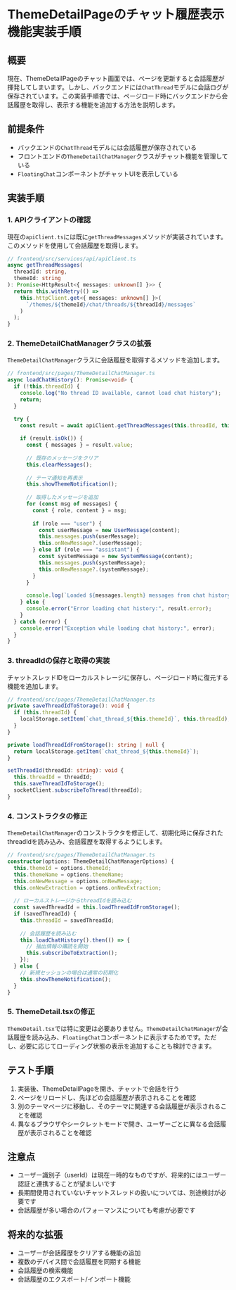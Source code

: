 # ThemeDetailPageのチャット履歴表示機能実装手順

## 概要

現在、ThemeDetailPageのチャット画面では、ページを更新すると会話履歴が揮発してしまいます。しかし、バックエンドには`ChatThread`モデルに会話ログが保存されています。この実装手順書では、ページロード時にバックエンドから会話履歴を取得し、表示する機能を追加する方法を説明します。

## 前提条件

- バックエンドの`ChatThread`モデルには会話履歴が保存されている
- フロントエンドの`ThemeDetailChatManager`クラスがチャット機能を管理している
- `FloatingChat`コンポーネントがチャットUIを表示している

## 実装手順

### 1. APIクライアントの確認

現在の`apiClient.ts`には既に`getThreadMessages`メソッドが実装されています。このメソッドを使用して会話履歴を取得します。

```typescript
// frontend/src/services/api/apiClient.ts
async getThreadMessages(
  threadId: string,
  themeId: string
): Promise<HttpResult<{ messages: unknown[] }>> {
  return this.withRetry(() =>
    this.httpClient.get<{ messages: unknown[] }>(
      `/themes/${themeId}/chat/threads/${threadId}/messages`
    )
  );
}
```

### 2. ThemeDetailChatManagerクラスの拡張

`ThemeDetailChatManager`クラスに会話履歴を取得するメソッドを追加します。

```typescript
// frontend/src/pages/ThemeDetailChatManager.ts
async loadChatHistory(): Promise<void> {
  if (!this.threadId) {
    console.log("No thread ID available, cannot load chat history");
    return;
  }

  try {
    const result = await apiClient.getThreadMessages(this.threadId, this.themeId);
    
    if (result.isOk()) {
      const { messages } = result.value;
      
      // 既存のメッセージをクリア
      this.clearMessages();
      
      // テーマ通知を再表示
      this.showThemeNotification();
      
      // 取得したメッセージを追加
      for (const msg of messages) {
        const { role, content } = msg;
        
        if (role === "user") {
          const userMessage = new UserMessage(content);
          this.messages.push(userMessage);
          this.onNewMessage?.(userMessage);
        } else if (role === "assistant") {
          const systemMessage = new SystemMessage(content);
          this.messages.push(systemMessage);
          this.onNewMessage?.(systemMessage);
        }
      }
      
      console.log(`Loaded ${messages.length} messages from chat history`);
    } else {
      console.error("Error loading chat history:", result.error);
    }
  } catch (error) {
    console.error("Exception while loading chat history:", error);
  }
}
```

### 3. threadIdの保存と取得の実装

チャットスレッドIDをローカルストレージに保存し、ページロード時に復元する機能を追加します。

```typescript
// frontend/src/pages/ThemeDetailChatManager.ts
private saveThreadIdToStorage(): void {
  if (this.threadId) {
    localStorage.setItem(`chat_thread_${this.themeId}`, this.threadId);
  }
}

private loadThreadIdFromStorage(): string | null {
  return localStorage.getItem(`chat_thread_${this.themeId}`);
}

setThreadId(threadId: string): void {
  this.threadId = threadId;
  this.saveThreadIdToStorage();
  socketClient.subscribeToThread(threadId);
}
```

### 4. コンストラクタの修正

`ThemeDetailChatManager`のコンストラクタを修正して、初期化時に保存されたthreadIdを読み込み、会話履歴を取得するようにします。

```typescript
// frontend/src/pages/ThemeDetailChatManager.ts
constructor(options: ThemeDetailChatManagerOptions) {
  this.themeId = options.themeId;
  this.themeName = options.themeName;
  this.onNewMessage = options.onNewMessage;
  this.onNewExtraction = options.onNewExtraction;
  
  // ローカルストレージからthreadIdを読み込む
  const savedThreadId = this.loadThreadIdFromStorage();
  if (savedThreadId) {
    this.threadId = savedThreadId;
    
    // 会話履歴を読み込む
    this.loadChatHistory().then(() => {
      // 抽出情報の購読を開始
      this.subscribeToExtraction();
    });
  } else {
    // 新規セッションの場合は通常の初期化
    this.showThemeNotification();
  }
}
```

### 5. ThemeDetail.tsxの修正

`ThemeDetail.tsx`では特に変更は必要ありません。`ThemeDetailChatManager`が会話履歴を読み込み、`FloatingChat`コンポーネントに表示するためです。ただし、必要に応じてローディング状態の表示を追加することも検討できます。

## テスト手順

1. 実装後、ThemeDetailPageを開き、チャットで会話を行う
2. ページをリロードし、先ほどの会話履歴が表示されることを確認
3. 別のテーマページに移動し、そのテーマに関連する会話履歴が表示されることを確認
4. 異なるブラウザやシークレットモードで開き、ユーザーごとに異なる会話履歴が表示されることを確認

## 注意点

- ユーザー識別子（userId）は現在一時的なものですが、将来的にはユーザー認証と連携することが望ましいです
- 長期間使用されていないチャットスレッドの扱いについては、別途検討が必要です
- 会話履歴が多い場合のパフォーマンスについても考慮が必要です

## 将来的な拡張

- ユーザーが会話履歴をクリアする機能の追加
- 複数のデバイス間で会話履歴を同期する機能
- 会話履歴の検索機能
- 会話履歴のエクスポート/インポート機能
